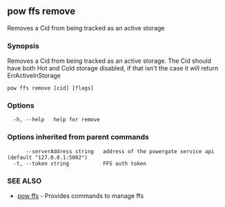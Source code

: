 ## pow ffs remove

Removes a Cid from being tracked as an active storage

### Synopsis

Removes a Cid from being tracked as an active storage. The Cid should have both Hot and Cold storage disabled, if that isn't the case it will return ErrActiveInStorage

```
pow ffs remove [cid] [flags]
```

### Options

```
  -h, --help   help for remove
```

### Options inherited from parent commands

```
      --serverAddress string   address of the powergate service api (default "127.0.0.1:5002")
  -t, --token string           FFS auth token
```

### SEE ALSO

* [pow ffs](pow_ffs.md)	 - Provides commands to manage ffs

